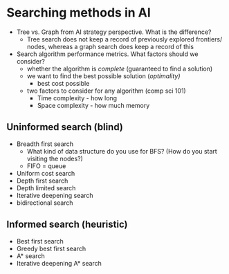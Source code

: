 # Searching methods in AI

* Tree vs. Graph from AI strategy perspective. What is the difference?&#x20;
  * Tree search does not keep a record of previously explored frontiers/ nodes, whereas a graph search does keep a record of this
* Search algorithm performance metrics. What factors should we consider?
  * whether the algorithm is _complete_ (guaranteed to find a solution)
  * we want to find the best possible solution (_optimality)_
    * best cost possible&#x20;
  * two factors to consider for any algorithm (comp sci 101)
    * Time complexity - how long&#x20;
    * Space complexity - how much memory

## Uninformed search (blind)

* Breadth first search
  * What kind of data structure do you use for BFS? (How do you start visiting the nodes?)&#x20;
  * FIFO = queue
* Uniform cost search
* Depth first search
* Depth limited search
* Iterative deepening search
* bidirectional search&#x20;

## Informed search (heuristic)&#x20;

* Best first search
* Greedy best first search
* A\* search
* Iterative deepening A\* search&#x20;
